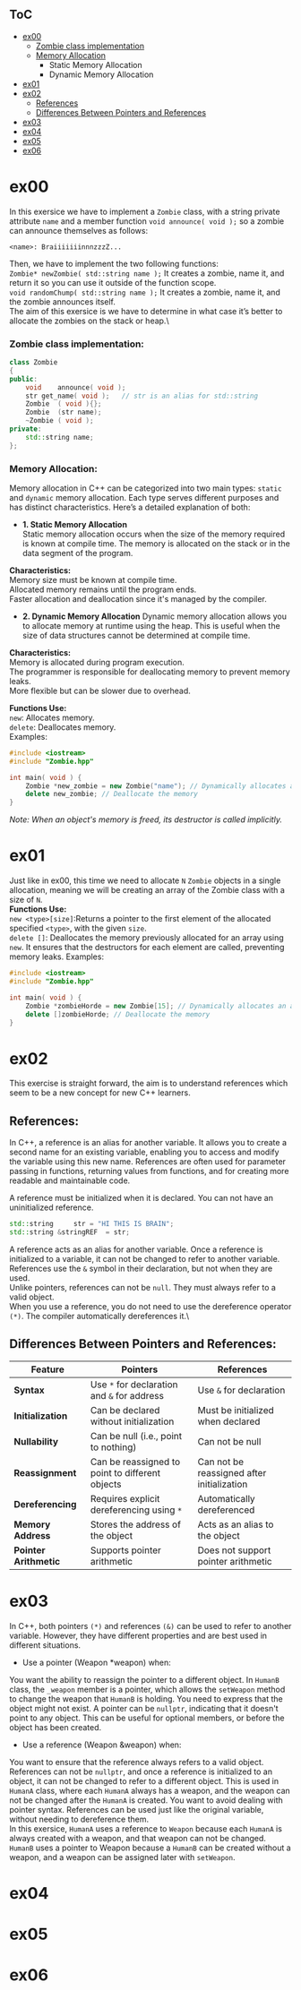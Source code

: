 ## ToC
- [ex00](#ex00)
	- [Zombie class implementation](#zombie-class-implementation)
	- [Memory Allocation](#memory-allocation)
		- Static Memory Allocation
		- Dynamic Memory Allocation
- [ex01](#ex01)
- [ex02](#ex02)
	- [References](#references)
	- [Differences Between Pointers and References](#differences-between-pointers-and-references)
- [ex03](#ex03)
- [ex04](#ex04)
- [ex05](#ex05)
- [ex06](#ex06)

# ex00
In this exersice we have to implement a `Zombie` class, with a string private attribute `name` and a member function `void announce( void );` so a zombie can announce themselves as follows:
```
<name>: BraiiiiiiinnnzzzZ...
```
Then, we have to implement the two following functions:\
`Zombie* newZombie( std::string name );` It creates a zombie, name it, and return it so you can use it outside of the function scope.\
`void randomChump( std::string name );` It creates a zombie, name it, and the zombie announces itself.\
The aim of this exersice is we  have to determine in what case it’s better to allocate the zombies on the stack or heap.\
### Zombie class implementation:
```cpp
class Zombie
{
public:
	void	announce( void );
	str	get_name( void );	// str is an alias for std::string
	Zombie	( void ){};
	Zombie	(str name);
	~Zombie	( void );
private:
	std::string	name;	
};
```
### Memory Allocation:
Memory allocation in C++ can be categorized into two main types: `static` and `dynamic` memory allocation. Each type serves different purposes and has distinct characteristics. Here’s a detailed explanation of both:

- **1. Static Memory Allocation**\
Static memory allocation occurs when the size of the memory required is known at compile time. The memory is allocated on the stack or in the data segment of the program.

**Characteristics:**\
Memory size must be known at compile time.\
Allocated memory remains until the program ends.\
Faster allocation and deallocation since it's managed by the compiler.

- **2. Dynamic Memory Allocation**
Dynamic memory allocation allows you to allocate memory at runtime using the heap. This is useful when the size of data structures cannot be determined at compile time.

**Characteristics:**\
Memory is allocated during program execution.\
The programmer is responsible for deallocating memory to prevent memory leaks.\
More flexible but can be slower due to overhead.

**Functions Use:**\
`new`: Allocates memory.\
`delete`: Deallocates memory.\
Examples:
```cpp
#include <iostream>
#include "Zombie.hpp"

int main( void ) {
    Zombie *new_zombie = new Zombie("name"); // Dynamically allocates a Zombie class object
    delete new_zombie; // Deallocate the memory
}

```
*Note: When an object's memory is freed, its destructor is called implicitly.*
# ex01
Just like in ex00, this time we need to allocate `N` `Zombie` objects in a single allocation, meaning we will be creating an array of the Zombie class with a size of `N`.\
**Functions Use:**\
`new <type>[size]`:Returns a pointer to the first element of the allocated specified `<type>`, with the given `size`.\
`delete []`: Deallocates the memory previously allocated for an array using `new`. It ensures that the destructors for each element are called, preventing memory leaks.
Examples:
```cpp
#include <iostream>
#include "Zombie.hpp"

int main( void ) {
    Zombie *zombieHorde = new Zombie[15]; // Dynamically allocates an array of 15 Zombie objects
    delete []zombieHorde; // Deallocate the memory
}
```

# ex02
This exercise is straight forward, the aim is to understand references which seem to be a new concept for new C++ learners.
## References:
In C++, a reference is an alias for another variable. It allows you to create a second name for an existing variable, enabling you to access and modify the variable using this new name. References are often used for parameter passing in functions, returning values from functions, and for creating more readable and maintainable code.

A reference must be initialized when it is declared. You can not have an uninitialized reference.
```cpp
std::string		str	= "HI THIS IS BRAIN";
std::string	&stringREF	= str;
```
A reference acts as an alias for another variable. Once a reference is initialized to a variable, it can not be changed to refer to another variable.\
References use the `&` symbol in their declaration, but not when they are used.\
Unlike pointers, references can not be `null`. They must always refer to a valid object.\
When you use a reference, you do not need to use the dereference operator `(*)`. The compiler automatically dereferences it.\
## Differences Between Pointers and References:
|Feature|Pointers|References|
|--|--|--|
|**Syntax**|Use `*` for declaration and `&` for address|Use `&` for declaration|
|**Initialization**|Can be declared without initialization|Must be initialized when declared|
|**Nullability**|Can be null (i.e., point to nothing)|Can not be null|
|**Reassignment**|Can be reassigned to point to different objects|Can not be reassigned after initialization|
|**Dereferencing**|Requires explicit dereferencing using `*`|Automatically dereferenced|
|**Memory Address**|Stores the address of the object|Acts as an alias to the object|
|**Pointer Arithmetic**|Supports pointer arithmetic|Does not support pointer arithmetic|


# ex03
In C++, both pointers `(*)` and references `(&)` can be used to refer to another variable. However, they have different properties and are best used in different situations.

* Use a pointer (Weapon *weapon) when:

You want the ability to reassign the pointer to a different object. In `HumanB` class, the `_weapon` member is a pointer, which allows the `setWeapon` method to change the weapon that `HumanB` is holding.
You need to express that the object might not exist. A pointer can be `nullptr`, indicating that it doesn't point to any object. This can be useful for optional members, or before the object has been created.
* Use a reference (Weapon &weapon) when:

You want to ensure that the reference always refers to a valid object. References can not be `nullptr`, and once a reference is initialized to an object, it can not be changed to refer to a different object. This is used in `HumanA` class, where each `HumanA` always has a weapon, and the weapon can not be changed after the `HumanA` is created.
You want to avoid dealing with pointer syntax. References can be used just like the original variable, without needing to dereference them.\
In this exersice, `HumanA` uses a reference to `Weapon` because each `HumanA` is always created with a weapon, and that weapon can not be changed. `HumanB` uses a pointer to Weapon because a `HumanB` can be created without a weapon, and a weapon can be assigned later with `setWeapon`.

# ex04
# ex05
# ex06
